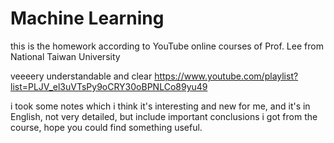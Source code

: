 # Machine Learning
this is the homework according to YouTube online courses of Prof. Lee from National Taiwan University

veeeery understandable and clear
https://www.youtube.com/playlist?list=PLJV_el3uVTsPy9oCRY30oBPNLCo89yu49

i took some notes which i think it's interesting and new for me, and it's in English, not very detailed, but include important conclusions i got from the course, hope you could find something useful.


